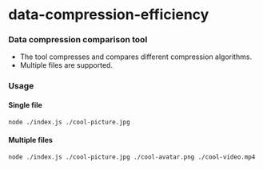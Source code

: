 # data-compression-efficiency


### Data compression comparison tool

- The tool compresses and compares different compression algorithms.
- Multiple files are supported.

### Usage

#### Single file
```bash
node ./index.js ./cool-picture.jpg
```

#### Multiple files
```bash
node ./index.js ./cool-picture.jpg ./cool-avatar.png ./cool-video.mp4
```

